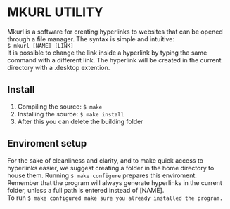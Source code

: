 # MKURL UTILITY
Mkurl is a software for creating hyperlinks to websites that can be opened through a file manager. The syntax is simple and intuitive:  
`$ mkurl [NAME] [LINK]`  
It is possible to change the link inside a hyperlink by typing the same command with a different link. The hyperlink will be created in the current directory with a .desktop extention.

## Install
1. Compiling the source: `$ make`
2. Installing the source: `$ make install`
3. After this you can delete the building folder

## Enviroment setup
For the sake of cleanliness and clarity, and to make quick access to hyperlinks easier, we suggest creating a folder in the home directory to house them. Running `$ make configure` prepares this enviroment. Remember that the program will always generate hyperlinks in the current folder, unless a full path is entered instead of [NAME].  
To run `$ make configured make sure you already installed the program.`
